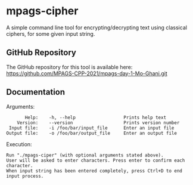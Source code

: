 # mpags-cipher
A simple command line tool for encrypting/decrypting text using classical ciphers, for some given input string.

## GitHub Repository
The GitHub repository for this tool is available here: https://github.com/MPAGS-CPP-2021/mpags-day-1-Mo-Ghani.git

## Documentation
Arguments:

           Help:    -h, --help                  Prints help text 
        Version:    --version                   Prints version number
     Input file:    -i /foo/bar/input_file      Enter an input file
    Output file:    -o /foo/bar/output_file     Enter an output file

Execution:

    Run "./mpags-ciper" (with optional arguments stated above).
    User will be asked to enter characters. Press enter to confirm each character.
    When input string has been entered completely, press Ctrl+D to end input process.
